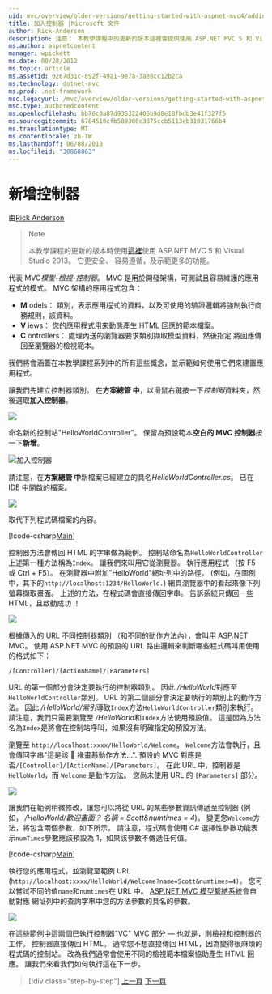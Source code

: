 ```yaml
---
uid: mvc/overview/older-versions/getting-started-with-aspnet-mvc4/adding-a-controller
title: 加入控制器 |Microsoft 文件
author: Rick-Anderson
description: 注意： 本教學課程中的更新的版本這裡會提供使用 ASP.NET MVC 5 和 Visual Studio 2013。 這是更安全、 容易遵循，以及示範...
ms.author: aspnetcontent
manager: wpickett
ms.date: 08/28/2012
ms.topic: article
ms.assetid: 0267d31c-892f-49a1-9e7a-3ae8cc12b2ca
ms.technology: dotnet-mvc
ms.prod: .net-framework
msc.legacyurl: /mvc/overview/older-versions/getting-started-with-aspnet-mvc4/adding-a-controller
msc.type: authoredcontent
ms.openlocfilehash: bb76c0a87d935322406b9d8e18fbdb3e41f327f5
ms.sourcegitcommit: 6784510cfb589308c3875ccb5113eb31031766b4
ms.translationtype: MT
ms.contentlocale: zh-TW
ms.lasthandoff: 06/08/2018
ms.locfileid: "30868863"
---
```

<a name="adding-a-controller"></a>新增控制器
====================
由[Rick Anderson](https://github.com/Rick-Anderson)

> > [!NOTE]
> > 本教學課程的更新的版本時使用[這裡](../../getting-started/introduction/getting-started.md)使用 ASP.NET MVC 5 和 Visual Studio 2013。 它更安全、 容易遵循，及示範更多的功能。


代表 MVC*模型-檢視-控制器*。 MVC 是用於開發架構，可測試且容易維護的應用程式的模式。 MVC 架構的應用程式包含：

- **M** odels： 類別，表示應用程式的資料，以及可使用的驗證邏輯將強制執行商務規則，該資料。
- **V** iews： 您的應用程式用來動態產生 HTML 回應的範本檔案。
- **C** ontrollers： 處理內送的瀏覽器要求類別擷取模型資料，然後指定 將回應傳回至瀏覽器的檢視範本。

我們將會涵蓋在本教學課程系列中的所有這些概念，並示範如何使用它們來建置應用程式。

讓我們先建立控制器類別。 在**方案總管 中**，以滑鼠右鍵按一下*控制器*資料夾，然後選取**加入控制器**。

![](adding-a-controller/_static/image1.png)

命名新的控制站&quot;HelloWorldController&quot;。 保留為預設範本**空白的 MVC 控制器**按一下**新增**。

![加入控制器](adding-a-controller/_static/image2.png)

請注意，在**方案總管 中**新檔案已經建立的具名*HelloWorldController.cs*。 已在 IDE 中開啟的檔案。

![](adding-a-controller/_static/image3.png)

取代下列程式碼檔案的內容。

[!code-csharp[Main](adding-a-controller/samples/sample1.cs)]

控制器方法會傳回 HTML 的字串做為範例。 控制站命名為`HelloWorldController`上述第一種方法稱為`Index`。 讓我們來叫用它從瀏覽器。 執行應用程式 （按 F5 或 Ctrl + F5）。 在瀏覽器中附加&quot;HelloWorld&quot;網址列中的路徑。 (例如，在圖例中，其下的`http://localhost:1234/HelloWorld.`) 網頁瀏覽器中的看起來像下列螢幕擷取畫面。 上述的方法，在程式碼會直接傳回字串。 告訴系統只傳回一些 HTML，且啟動成功 ！

![](adding-a-controller/_static/image4.png)

根據傳入的 URL 不同控制器類別 （和不同的動作方法內），會叫用 ASP.NET MVC。 使用 ASP.NET MVC 的預設的 URL 路由邏輯來判斷哪些程式碼叫用使用的格式如下：

`/[Controller]/[ActionName]/[Parameters]`

URL 的第一個部分會決定要執行的控制器類別。 因此 */HelloWorld*對應至`HelloWorldController`類別。 URL 的第二個部分會決定要執行的類別上的動作方法。 因此 */HelloWorld/索引*導致`Index`方法`HelloWorldController`類別來執行。 請注意，我們只需要瀏覽至 */HelloWorld*和`Index`方法使用預設值。 這是因為方法名為`Index`是將會在控制站呼叫，如果沒有明確指定的預設方法。

瀏覽至 `http://localhost:xxxx/HelloWorld/Welcome`。 `Welcome`方法會執行，且會傳回字串&quot;這是該  褖畫惎動作方法...&quot;. 預設的 MVC 對應是否`/[Controller]/[ActionName]/[Parameters]`。 在此 URL 中，控制器是 `HelloWorld`，而 `Welcome` 是動作方法。 您尚未使用 URL 的 `[Parameters]` 部分。

![](adding-a-controller/_static/image5.png)

讓我們在範例稍微修改，讓您可以將從 URL 的某些參數資訊傳遞至控制器 (例如， */HelloWorld/歡迎畫面？ 名稱 = Scott&amp;numtimes = 4*)。 變更您`Welcome`方法，將包含兩個參數，如下所示。 請注意，程式碼會使用 C# 選擇性參數功能表示`numTimes`參數應該預設為 1，如果該參數不傳遞任何值。

[!code-csharp[Main](adding-a-controller/samples/sample2.cs)]

執行您的應用程式，並瀏覽至範例 URL (`http://localhost:xxxx/HelloWorld/Welcome?name=Scott&numtimes=4)`。 您可以嘗試不同的值`name`和`numtimes`在 URL 中。 [ASP.NET MVC 模型繫結系統](http://odetocode.com/Blogs/scott/archive/2009/04/27/6-tips-for-asp-net-mvc-model-binding.aspx)會自動對應 網址列中的查詢字串中您的方法參數的具名的參數。

![](adding-a-controller/_static/image6.png)

在這些範例中這兩個已執行控制器&quot;VC&quot; MVC 部分 — 也就是，則檢視和控制器的工作。 控制器直接傳回 HTML。 通常您不想直接傳回 HTML，因為變得很麻煩的程式碼的控制站。 改為我們通常會使用不同的檢視範本檔案協助產生 HTML 回應。 讓我們來看我們如何執行這在下一步。

> [!div class="step-by-step"]
> [上一頁](intro-to-aspnet-mvc-4.md)
> [下一頁](adding-a-view.md)
